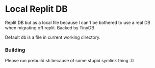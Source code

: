 # Local Replit DB

Replit DB but as a local file because I can't be bothered to use a real DB when migrating off replit. Backed by TinyDB.

Default db is a file in current working directory.

### Building

Please run prebuild.sh because of some stupid symlink thing :D
